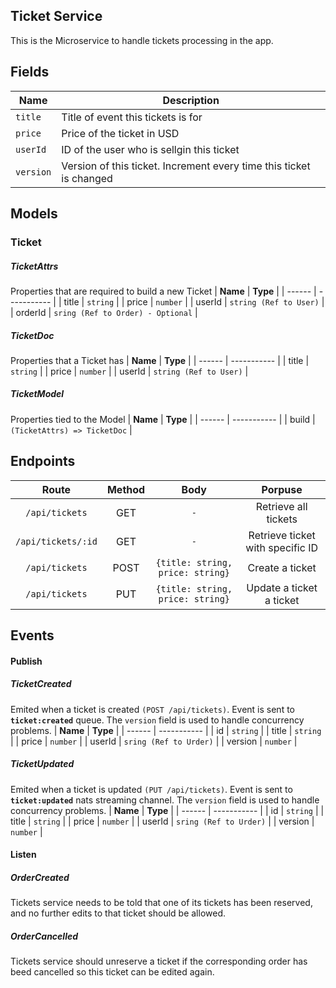## Ticket Service
This is the Microservice to handle tickets processing in the app.



## Fields
| **Name** | **Description** |
| ------ | ----------- |
| `title`   | Title of event this tickets is for |
| `price` | Price of the ticket in USD |
| `userId` | ID of the user who is sellgin this ticket |
| `version` | Version of this ticket. Increment every time this ticket is changed |


## Models

### Ticket

##### TicketAttrs
Properties that are required to build a new Ticket
| **Name** | **Type** |
| ------ | ----------- |
| title   | `string` |
| price | `number` |
| userId | `string (Ref to User)` |
| orderId | `sring (Ref to Order) - Optional` |

##### TicketDoc
Properties that a Ticket has
| **Name** | **Type** |
| ------ | ----------- |
| title   | `string` |
| price | `number` |
| userId | `string (Ref to User)` |

##### TicketModel
Properties tied to the Model
| **Name** | **Type** |
| ------ | ----------- |
| build   | `(TicketAttrs) => TicketDoc` |


## Endpoints
| **Route** | **Method** | **Body** | **Porpuse** |
| :------: | :-----------: | :-----------: | :-----------: |
| `/api/tickets` | GET | `-` | Retrieve all tickets
| `/api/tickets/:id` | GET | `-` | Retrieve ticket with specific ID
| `/api/tickets` | POST | `{title: string, price: string}` | Create a ticket
| `/api/tickets` | PUT | `{title: string, price: string}` | Update a ticket a ticket

## Events

#### Publish

##### TicketCreated
Emited when a ticket is created `(POST /api/tickets)`. 
Event is sent to **`ticket:created`** queue. The `version` field is used to handle concurrency problems.
| **Name** | **Type** |
| ------ | ----------- |
| id   | `string` |
| title | `string` |
| price | `number` |
| userId | `sring (Ref to Urder)` |
| version | `number` |

##### TicketUpdated
Emited when a ticket is updated `(PUT /api/tickets)`. 
Event is sent to **`ticket:updated`** nats streaming channel. The `version` field is used to handle concurrency problems.
| **Name** | **Type** |
| ------ | ----------- |
| id   | `string` |
| title | `string` |
| price | `number` |
| userId | `sring (Ref to Urder)` |
| version | `number` |


#### Listen
##### OrderCreated
Tickets service needs to be told that one of its tickets has been reserved, and no further edits to that ticket should be allowed.

##### OrderCancelled
Tickets service should unreserve a ticket if the corresponding order has beed cancelled so this ticket can be edited again.